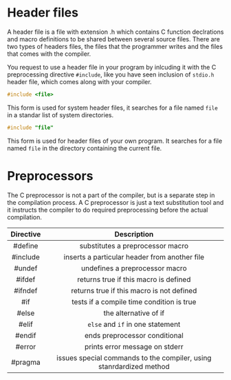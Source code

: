 # Header files

A header file is a file with extension .h which contains C function declrations and macro definitions to be shared between several source files. There are two types of headers files, the files that the programmer writes and the files that comes with the compiler.

You request to use a header file in your program by inlcuding it with the C preprocessing directive ``#include``, like you have seen inclusion of ``stdio.h`` header file, which comes along with your compiler.


```c
#include <file>
```
This form is used for system header files, it searches for a file named `file` in a standar list of system directories.

```c
#include "file"
```
This form is used for header files of your own program. It searches for a file named `file` in the directory containing the current file.

# Preprocessors

The C preprocessor is not a part of the compiler, but is a separate step in the compilation process. A C preprocessor is just a text substitution tool and it instructs the compiler to do required preprocessing before the actual compilation. 

| Directive | Description |
|:---------:|:-----------:|
| #define | substitutes a preprocessor macro |
| #include | inserts a particular header from another file |
| #undef | undefines a preprocessor macro |
| #ifdef | returns true if this macro is defined |
| #ifndef | returns true if this macro is not defined |
| #if | tests if a compile time condition is true |
| #else | the alternative of if |
| #elif | ``else`` and ``if`` in one statement |
| #endif | ends preprocessor conditional |
| #error | prints error message on stderr |
| #pragma | issues special commands to the compiler, using stanrdardized method |
